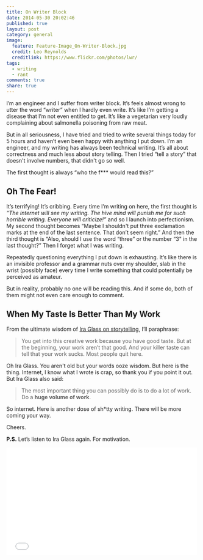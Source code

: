 ```yaml
---
title: On Writer Block
date: 2014-05-30 20:02:46
published: true
layout: post
category: general
image:
  feature: Feature-Image_On-Writer-Block.jpg
  credit: Leo Reynolds
  creditlink: https://www.flickr.com/photos/lwr/
tags: 
  - writing
  - rant
comments: true
share: true
---
```


I’m an engineer and I suffer from writer block. It’s feels almost wrong to utter the word “writer” when I hardly even write. It’s like I’m getting a disease that I’m not even entitled to get. It’s like a vegetarian very loudly complaining about salmonella poisoning from raw meat.

But in all seriousness, I have tried and tried to write several things today for 5 hours and haven’t even been happy with anything I put down. I’m an engineer, and my writing has always been technical writing. It’s all about correctness and much less about story telling. Then I tried “tell a story” that doesn't involve numbers, that didn't go so well.

The first thought is always “who the f*** would read this?”

## Oh The Fear!
It’s terrifying! It’s cribbing. Every time I’m writing on here, the first thought is *“The internet will see my writing. The hive mind will punish me for such horrible writing. Everyone will criticize!”* and so I launch into perfectionism. My second thought becomes “Maybe I shouldn't put three exclamation marks at the end of the last sentence. That don’t seem right.” And then the third thought is “Also, should I use the word “three” or the number “3" in the last thought?” Then I forget what I was writing.

Repeatedly questioning everything I put down is exhausting. It’s like there is an invisible professor and a grammar nuts over my shoulder, slab in the wrist (possibly face) every time I write something that could potentially be perceived as amateur.

But in reality, probably no one will be reading this. And if some do, both of them might not even care enough to comment.

## When My Taste Is Better Than My Work
From the ultimate wisdom of [Ira Glass on storytelling](http://vimeo.com/24715531), I’ll paraphrase:

> You get into this creative work because you have good taste. But at the beginning, your work aren’t that good. And your killer taste can tell that your work sucks. Most people quit here.

Oh Ira Glass. You aren't old but your words ooze wisdom. But here is the thing. Internet, I know what I wrote is crap, so thank you if you point it out. But Ira Glass also said:

> The most important thing you can possibly do is to do a lot of work. Do a **huge volume of work**.

So internet. Here is another dose of sh*tty writing. There will be more coming your way.

Cheers.

**P.S.** Let’s listen to Ira Glass again. For motivation.

<iframe src="//player.vimeo.com/video/24715531" width="500" height="281" frameborder="0" webkitallowfullscreen mozallowfullscreen allowfullscreen></iframe> 